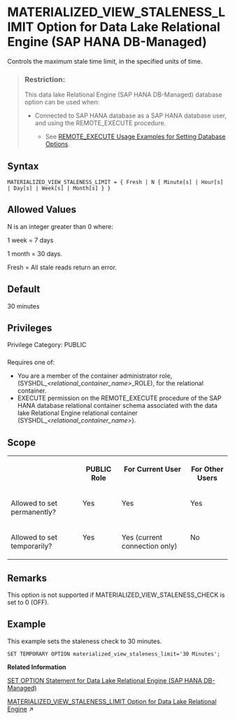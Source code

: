 <!-- loio7ac82c4f1cfb46bbb18966f957d91b3d -->

# MATERIALIZED\_VIEW\_STALENESS\_LIMIT Option for Data Lake Relational Engine \(SAP HANA DB-Managed\)

Controls the maximum stale time limit, in the specified units of time.



> ### Restriction:  
> This data lake Relational Engine \(SAP HANA DB-Managed\) database option can be used when:
> 
> -   Connected to SAP HANA database as a SAP HANA database user, and using the REMOTE\_EXECUTE procedure.
> 
>     -   See [REMOTE\_EXECUTE Usage Examples for Setting Database Options](remote-execute-usage-examples-for-setting-database-options-0023bea.md).



<a name="loio7ac82c4f1cfb46bbb18966f957d91b3d__section_opx_gb2_qrb"/>

## Syntax

```
MATERIALIZED_VIEW_STALENESS_LIMIT = { Fresh | N { Minute[s] | Hour[s] | Day[s] | Week[s] | Month[s] } }
```



<a name="loio7ac82c4f1cfb46bbb18966f957d91b3d__section_bs4_hb2_qrb"/>

## Allowed Values

N is an integer greater than 0 where:

1 week = 7 days

1 month = 30 days.

Fresh = All stale reads return an error.



<a name="loio7ac82c4f1cfb46bbb18966f957d91b3d__section_eyh_3b2_qrb"/>

## Default

30 minutes



<a name="loio7ac82c4f1cfb46bbb18966f957d91b3d__section_zdd_l4b_dxb"/>

## Privileges

Privilege Category: PUBLIC



### 

Requires one of:

-   You are a member of the container administrator role, \(SYSHDL\_*<relational\_container\_name\>*\_ROLE\), for the relational container.
-   EXECUTE permission on the REMOTE\_EXECUTE procedure of the SAP HANA database relational container schema associated with the data lake Relational Engine relational container \(SYSHDL\_*<relational\_container\_name\>*\).



<a name="loio7ac82c4f1cfb46bbb18966f957d91b3d__section_qhk_jb2_qrb"/>

## Scope


<table>
<tr>
<th valign="top">

 



</th>
<th valign="top">

PUBLIC Role



</th>
<th valign="top">

For Current User



</th>
<th valign="top">

For Other Users



</th>
</tr>
<tr>
<td valign="top">

Allowed to set permanently?



</td>
<td valign="top">

Yes



</td>
<td valign="top">

Yes



</td>
<td valign="top">

Yes



</td>
</tr>
<tr>
<td valign="top">

Allowed to set temporarily?



</td>
<td valign="top">

Yes



</td>
<td valign="top">

Yes \(current connection only\)



</td>
<td valign="top">

No



</td>
</tr>
</table>



<a name="loio7ac82c4f1cfb46bbb18966f957d91b3d__section_cyq_kb2_qrb"/>

## Remarks

This option is not supported if MATERIALIZED\_VIEW\_STALENESS\_CHECK is set to 0 \(OFF\).



<a name="loio7ac82c4f1cfb46bbb18966f957d91b3d__section_x2j_lh2_qrb"/>

## Example

This example sets the staleness check to 30 minutes.

```
SET TEMPORARY OPTION materialized_view_staleness_limit='30 Minutes';
```

**Related Information**  


[SET OPTION Statement for Data Lake Relational Engine \(SAP HANA DB-Managed\)](../030-sql-statements/set-option-statement-for-data-lake-relational-engine-sap-hana-db-managed-84a37a4.md "Changes options that affect the behavior of the database and its compatibility with Transact-SQL. Setting the value of an option can change the behavior for all users or an individual user, in either a temporary or permanent scope.")

[MATERIALIZED_VIEW_STALENESS_LIMIT Option for Data Lake Relational Engine](https://help.sap.com/viewer/19b3964099384f178ad08f2d348232a9/2023_1_QRC/en-US/f444eb30bf634e93a0e63edb1a85ffa8.html "Controls the maximum stale time limit, in the specified units of time.") :arrow_upper_right:

